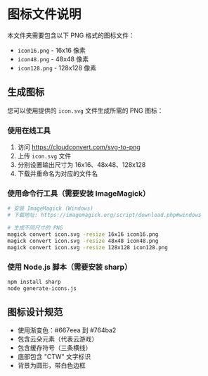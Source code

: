 # 图标文件说明

本文件夹需要包含以下 PNG 格式的图标文件：

- `icon16.png` - 16x16 像素
- `icon48.png` - 48x48 像素  
- `icon128.png` - 128x128 像素

## 生成图标

您可以使用提供的 `icon.svg` 文件生成所需的 PNG 图标：

### 使用在线工具
1. 访问 https://cloudconvert.com/svg-to-png
2. 上传 `icon.svg` 文件
3. 分别设置输出尺寸为 16x16、48x48、128x128
4. 下载并重命名为对应的文件名

### 使用命令行工具（需要安装 ImageMagick）
```bash
# 安装 ImageMagick (Windows)
# 下载地址: https://imagemagick.org/script/download.php#windows

# 生成不同尺寸的 PNG
magick convert icon.svg -resize 16x16 icon16.png
magick convert icon.svg -resize 48x48 icon48.png
magick convert icon.svg -resize 128x128 icon128.png
```

### 使用 Node.js 脚本（需要安装 sharp）
```bash
npm install sharp
node generate-icons.js
```

## 图标设计规范

- 使用渐变色：#667eea 到 #764ba2
- 包含云朵元素（代表云游戏）
- 包含缓存符号（三条横线）
- 底部包含 "CTW" 文字标识
- 背景为圆形，带白色边框